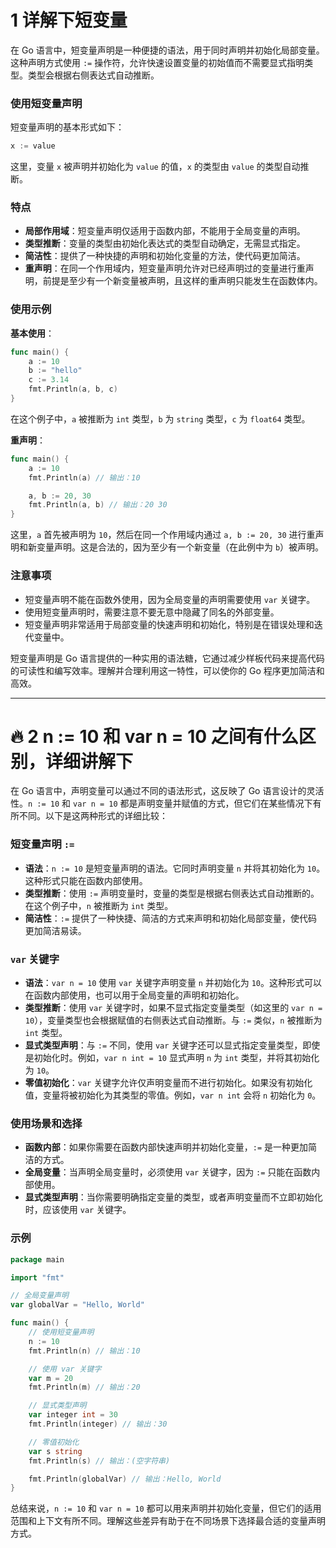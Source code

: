# 1 详解下短变量

在 Go 语言中，短变量声明是一种便捷的语法，用于同时声明并初始化局部变量。这种声明方式使用 `:=` 操作符，允许快速设置变量的初始值而不需要显式指明类型。类型会根据右侧表达式自动推断。

### 使用短变量声明

短变量声明的基本形式如下：

```go
x := value
```

这里，变量 `x` 被声明并初始化为 `value` 的值，`x` 的类型由 `value` 的类型自动推断。

### 特点

-   **局部作用域**：短变量声明仅适用于函数内部，不能用于全局变量的声明。
-   **类型推断**：变量的类型由初始化表达式的类型自动确定，无需显式指定。
-   **简洁性**：提供了一种快捷的声明和初始化变量的方法，使代码更加简洁。
-   **重声明**：在同一个作用域内，短变量声明允许对已经声明过的变量进行重声明，前提是至少有一个新变量被声明，且这样的重声明只能发生在函数体内。

### 使用示例

**基本使用**：

```go
func main() {
    a := 10
    b := "hello"
    c := 3.14
    fmt.Println(a, b, c)
}
```

在这个例子中，`a` 被推断为 `int` 类型，`b` 为 `string` 类型，`c` 为 `float64` 类型。

**重声明**：

```go
func main() {
    a := 10
    fmt.Println(a) // 输出：10

    a, b := 20, 30
    fmt.Println(a, b) // 输出：20 30
}
```

这里，`a` 首先被声明为 `10`，然后在同一个作用域内通过 `a, b := 20, 30` 进行重声明和新变量声明。这是合法的，因为至少有一个新变量（在此例中为 `b`）被声明。

### 注意事项

-   短变量声明不能在函数外使用，因为全局变量的声明需要使用 `var` 关键字。
-   使用短变量声明时，需要注意不要无意中隐藏了同名的外部变量。
-   短变量声明非常适用于局部变量的快速声明和初始化，特别是在错误处理和迭代变量中。

短变量声明是 Go 语言提供的一种实用的语法糖，它通过减少样板代码来提高代码的可读性和编写效率。理解并合理利用这一特性，可以使你的 Go 程序更加简洁和高效。

---

# 🔥 2 n := 10 和 var n = 10 之间有什么区别，详细讲解下

在 Go 语言中，声明变量可以通过不同的语法形式，这反映了 Go 语言设计的灵活性。`n := 10` 和 `var n = 10` 都是声明变量并赋值的方式，但它们在某些情况下有所不同。以下是这两种形式的详细比较：

### 短变量声明 `:=`

-   **语法**：`n := 10` 是短变量声明的语法。它同时声明变量 `n` 并将其初始化为 `10`。这种形式只能在函数内部使用。
-   **类型推断**：使用 `:=` 声明变量时，变量的类型是根据右侧表达式自动推断的。在这个例子中，`n` 被推断为 `int` 类型。
-   **简洁性**：`:=` 提供了一种快捷、简洁的方式来声明和初始化局部变量，使代码更加简洁易读。

### `var` 关键字

-   **语法**：`var n = 10` 使用 `var` 关键字声明变量 `n` 并初始化为 `10`。这种形式可以在函数内部使用，也可以用于全局变量的声明和初始化。
-   **类型推断**：使用 `var` 关键字时，如果不显式指定变量类型（如这里的 `var n = 10`），变量类型也会根据赋值的右侧表达式自动推断。与 `:=` 类似，`n` 被推断为 `int` 类型。
-   **显式类型声明**：与 `:=` 不同，使用 `var` 关键字还可以显式指定变量类型，即使是初始化时。例如，`var n int = 10` 显式声明 `n` 为 `int` 类型，并将其初始化为 `10`。
-   **零值初始化**：`var` 关键字允许仅声明变量而不进行初始化。如果没有初始化值，变量将被初始化为其类型的零值。例如，`var n int` 会将 `n` 初始化为 `0`。

### 使用场景和选择

-   **函数内部**：如果你需要在函数内部快速声明并初始化变量，`:=` 是一种更加简洁的方式。
-   **全局变量**：当声明全局变量时，必须使用 `var` 关键字，因为 `:=` 只能在函数内部使用。
-   **显式类型声明**：当你需要明确指定变量的类型，或者声明变量而不立即初始化时，应该使用 `var` 关键字。

### 示例

```go
package main

import "fmt"

// 全局变量声明
var globalVar = "Hello, World"

func main() {
    // 使用短变量声明
    n := 10
    fmt.Println(n) // 输出：10

    // 使用 var 关键字
    var m = 20
    fmt.Println(m) // 输出：20

    // 显式类型声明
    var integer int = 30
    fmt.Println(integer) // 输出：30

    // 零值初始化
    var s string
    fmt.Println(s) // 输出：(空字符串)

    fmt.Println(globalVar) // 输出：Hello, World
}
```

总结来说，`n := 10` 和 `var n = 10` 都可以用来声明并初始化变量，但它们的适用范围和上下文有所不同。理解这些差异有助于在不同场景下选择最合适的变量声明方式。
